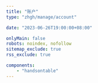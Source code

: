```yaml
---
title: "账户"
type: "zhgh/manage/account"

date: "2023-06-26T19:00:00+08:00"

onlyMain: false
robots: noindex, nofollow
sitemap_exclude: true
rss_exclude: true

components:
    - "handsontable"
---
```


